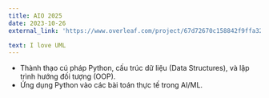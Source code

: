 ```yaml
---
title: AIO 2025
date: 2023-10-26
external_link: 'https://www.overleaf.com/project/67d72670c158842f9ffa32e4'

text: I love UML
---
```

- Thành thạo cú pháp Python, cấu trúc dữ liệu (Data Structures), và lập trình hướng đối tượng (OOP).
- Ứng dụng Python vào các bài toán thực tế trong AI/ML.
